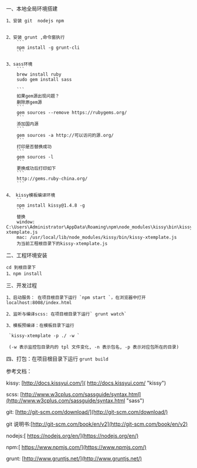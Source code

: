 一、本地全局环境搭建

	1、安装 git  nodejs npm		
		
		
	2、安装 grunt ,命令窗执行
		```
		npm install -g grunt-cli
		```

	3、sass环境
		```
		brew install ruby
		sudo gem install sass

		```
		如果gem源出现问题？  
		删除原gem源
		```
		gem sources --remove https://rubygems.org/
		```
		添加国内源
		```
		gem sources -a http://可以访问的源.org/
		```
		打印是否替换成功
		```
		gem sources -l
		```
		更换成功后打印如下
		```
		http://gems.ruby-china.org/
		```
	
	4、 kissy模板编译环境
		``
		npm install kissy@1.4.8 -g
		```
		替换
		window: C:\Users\Administrator\AppData\Roaming\npm\node_modules\kissy\bin\kissy-xtemplate.js
		mac: /usr/local/lib/node_modules/kissy/bin/kissy-xtemplate.js
		为当前工程根目录下的kissy-xtemplate.js
		 
	

二、工程环境安装

	cd 到根目录下
	1、npm install
	
	

三、开发过程

	1、启动服务： 在项目根目录下运行 `npm start `，在浏览器中打开localhost:8008/index.html
	
	2、监听与编译scss: 在项目根目录下运行` grunt watch`
	
	3、模板预编译：在模板目录下运行
	
	 `kissy-xtemplate -p ./ -w `
	
	 (-w 表示监控包目录内的 tpl 文件变化, -n 表示包名, -p 表示对应包所在的目录)
	 
四、打包：在项目根目录下运行 `grunt build`



参考文档：

kissy: [http://docs.kissyui.com/]( http://docs.kissyui.com/ "kissy")

scss: [http://www.w3cplus.com/sassguide/syntax.html](http://www.w3cplus.com/sassguide/syntax.html "sass")

git: [http://git-scm.com/download/](http://git-scm.com/download/)

git 说明书:[http://git-scm.com/book/en/v2](http://git-scm.com/book/en/v2)

nodejs:[ https://nodejs.org/en/](https://nodejs.org/en/)

npm:[ https://www.npmjs.com/](https://www.npmjs.com/)

grunt: [http://www.gruntjs.net/](http://www.gruntjs.net/)
